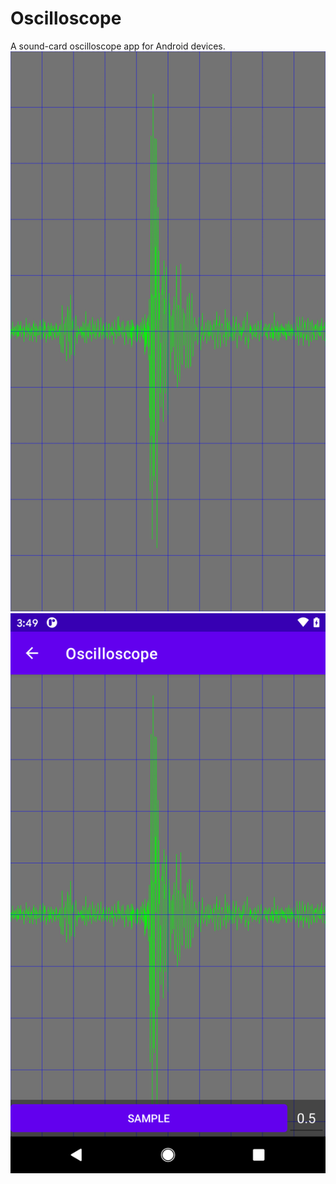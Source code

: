 # Oscilloscope
A sound-card oscilloscope app for Android devices.
![Trace](/img/trace.png)
![Trace Settings](/img/trace-settings.png)